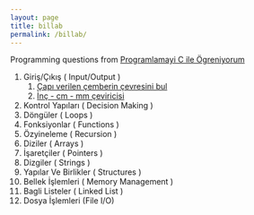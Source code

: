 ```yaml
---
layout: page
title: billab
permalink: /billab/
---
```


Programming questions from [Programlamayi C ile Ögreniyorum](http://www.palmeyayinevi.com/programlamayi-c-Ile-ogrenIyorum/)
1. Giriş/Çıkış ( Input/Output )
    1. [Çapı verilen çemberin çevresini bul](https://seymanurmutlu.github.io/jekyll/update/2017/09/23/capi-verilen-cemberin-cevresini-bul.html)
    2. [İnç - cm - mm çeviricisi](https://seymanurmutlu.github.io/jekyll/update/2017/09/23/inc-cm-mm-cevririci.html)
2. Kontrol Yapıları ( Decision Making )
3. Döngüler ( Loops )
4. Fonksiyonlar ( Functions )
5. Özyineleme ( Recursion )
6. Diziler ( Arrays )
7. İşaretçiler ( Pointers )
8. Dizgiler ( Strings )
9. Yapılar Ve Birlikler ( Structures )
10. Bellek İşlemleri ( Memory Management )
11. Bagli Listeler ( Linked List )
12. Dosya İşlemleri (File I/O)
